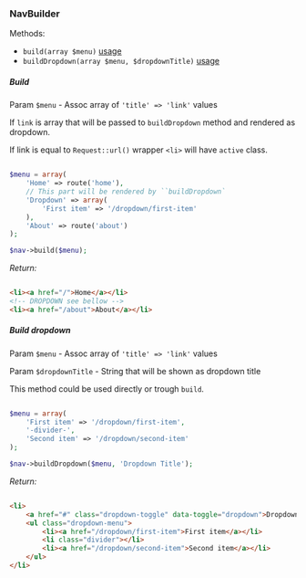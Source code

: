 ### NavBuilder

Methods:

* `build(array $menu)` [usage](#build)
* `buildDropdown(array $menu, $dropdownTitle)` [usage](#build-dropdown)


##### Build

Param `$menu` - Assoc array of `'title' => 'link'` values

If `link` is array that will be passed to `buildDropdown` method and rendered as dropdown.

If link is equal to `Request::url()` wrapper `<li>` will have `active` class.

```php

$menu = array(
	'Home' => route('home'),
	// This part will be rendered by ``buildDropdown`
	'Dropdown' => array(
		'First item' => '/dropdown/first-item'
	),
	'About' => route('about')
);

$nav->build($menu);

```

_Return:_

```html

<li><a href="/">Home</a></li>
<!-- DROPDOWN see bellow -->
<li><a href="/about">About</a></li>

```

##### Build dropdown

Param `$menu` - Assoc array of `'title' => 'link'` values

Param `$dropdownTitle` - String that will be shown as dropdown title

This method could be used directly or trough `build`.

```php

$menu = array(
	'First item' => '/dropdown/first-item',
	'-divider-',
	'Second item' => '/dropdown/second-item'
);

$nav->buildDropdown($menu, 'Dropdown Title');

```

_Return:_

```html

<li>
	<a href="#" class="dropdown-toggle" data-toggle="dropdown">Dropdown Title <b class="caret"></b></a>
	<ul class="dropdown-menu">
		<li><a href="/dropdown/first-item">First item</a></li>
		<li class="divider"></li>
		<li><a href="/dropdown/second-item">Second item</a></li>
	</ul>
</li>

```